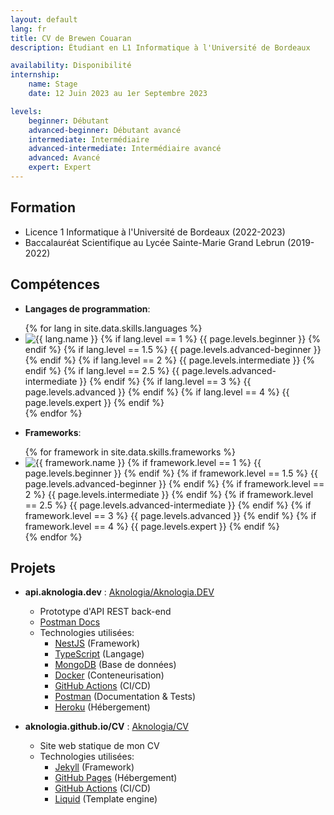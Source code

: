 ```yaml
---
layout: default
lang: fr
title: CV de Brewen Couaran
description: Étudiant en L1 Informatique à l'Université de Bordeaux

availability: Disponibilité
internship:
    name: Stage
    date: 12 Juin 2023 au 1er Septembre 2023

levels:
    beginner: Débutant
    advanced-beginner: Débutant avancé
    intermediate: Intermédiaire
    advanced-intermediate: Intermédiaire avancé
    advanced: Avancé
    expert: Expert
---
```

## Formation
* Licence 1 Informatique à l'Université de Bordeaux (2022-2023)
* Baccalauréat Scientifique au Lycée Sainte-Marie Grand Lebrun (2019-2022)

## Compétences
<ul>
<li>
    <p><strong>Langages de programmation</strong>:</p>
    {% for lang in site.data.skills.languages %}
    <li>
        <img
            src="https://img.shields.io/badge/-{{ lang.name }}-{{ lang.color }}?logo={{ lang.slug }}&logoColor={{ lang.font_color }}"
            alt="{{ lang.name }}"
        />
        {% if lang.level == 1 %}
            {{ page.levels.beginner }}
        {% endif %}
        {% if lang.level == 1.5 %}
            {{ page.levels.advanced-beginner }}
        {% endif %}
        {% if lang.level == 2 %}
            {{ page.levels.intermediate }}
        {% endif %}
        {% if lang.level == 2.5 %}
            {{ page.levels.advanced-intermediate }}
        {% endif %}
        {% if lang.level == 3 %}
            {{ page.levels.advanced }}
        {% endif %}
        {% if lang.level == 4 %}
            {{ page.levels.expert }}
        {% endif %}
    </li>
    {% endfor %}
</li>
<li>
    <p><strong>Frameworks</strong>:</p>
    {% for framework in site.data.skills.frameworks %}
    <li>
        <img
            src="https://img.shields.io/badge/-{{ framework.name }}-{{ framework.color }}?logo={{ framework.slug }}&logoColor={{ framework.font_color }}"
            alt="{{ framework.name }}"
        />
        {% if framework.level == 1 %}
            {{ page.levels.beginner }}
        {% endif %}
        {% if framework.level == 1.5 %}
            {{ page.levels.advanced-beginner }}
        {% endif %}
        {% if framework.level == 2 %}
            {{ page.levels.intermediate }}
        {% endif %}
        {% if framework.level == 2.5 %}
            {{ page.levels.advanced-intermediate }}
        {% endif %}
        {% if framework.level == 3 %}
            {{ page.levels.advanced }}
        {% endif %}
        {% if framework.level == 4 %}
            {{ page.levels.expert }}
        {% endif %}
    </li>
    {% endfor %}
</li>
</ul>

## Projets
  * **api.aknologia.dev** : [Aknologia/Aknologia.DEV](https://github.com/Aknologia/Aknologia.DEV)
    * Prototype d'API REST back-end
    * [Postman Docs](https://documenter.getpostman.com/view/19755036/UVkvKYV5)
    * Technologies utilisées:
      * [NestJS](https://nestjs.com/) (Framework)
      * [TypeScript](https://www.typescriptlang.org/) (Langage)
      * [MongoDB](https://www.mongodb.com/) (Base de données)
      * [Docker](https://www.docker.com/) (Conteneurisation)
      * [GitHub Actions](https://github.com/features/actions) (CI/CD)
      * [Postman](https://www.postman.com/) (Documentation & Tests)
      * [Heroku](https://www.heroku.com/) (Hébergement)
  
  * **aknologia.github.io/CV** : [Aknologia/CV](https://github.com/Aknologia/CV)
    * Site web statique de mon CV
    * Technologies utilisées:
      * [Jekyll](https://jekyllrb.com/) (Framework)
      * [GitHub Pages](https://pages.github.com/) (Hébergement)
      * [GitHub Actions](https://github.com/features/actions) (CI/CD)
      * [Liquid](https://shopify.github.io/liquid/) (Template engine)